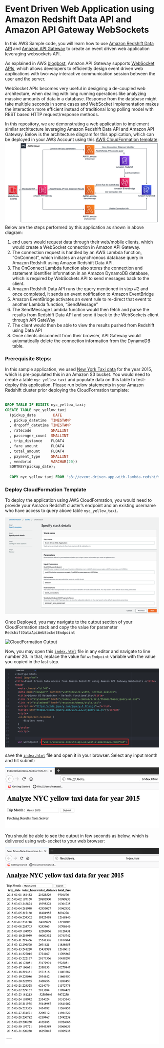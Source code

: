 # Event Driven Web Application using Amazon Redshift Data API and Amazon API Gateway WebSockets


In this AWS Sample code, you will learn how to use [Amazon Redshift Data API](https://docs.aws.amazon.com/redshift/latest/mgmt/data-api.html) and [Amazon API Gateway](https://aws.amazon.com/api-gateway/) to create an event driven web application leveraging websockets API.

As explained in AWS [blogbost](https://aws.amazon.com/blogs/compute/announcing-websocket-apis-in-amazon-api-gateway/), Amazon API Gateway supports [WebSocket APIs](https://docs.aws.amazon.com/apigateway/latest/developerguide/apigateway-websocket-api-overview.html), which allows developers to efficiently design event driven web applications with two-way interactive communication session between the user and the server.

WebSocket APIs becomes very useful in designing a de-coupled web architecture, when dealing with long running operations like analyzing massive amounts of data in a database. Response from the database might take multiple seconds in some cases and WebSocket implementation makes the interaction more efficient instead of traditional long polling model with REST based HTTP request/response methods.

In this repository, we are demonstrating a web application to implement similar architecture leveraging Amazon Redshift Data API and Amazon API Gateway. Below is the architecture diagram for this application, which can be deployed in your AWS Account using this [AWS CloudFormation template](redshift-data-api-gw-websocket.yaml):
![Architecture Diagram](images/architecture.png)
Below are the steps performed by this application as shown in above diagram:

1. end users would request data through their web/mobile clients, which would create a WebSocket connection in Amazon API Gateway.
2. The connection request is handled by an AWS Lambda function, “OnConnect”, which initiates an asynchronous database query in Amazon Redshift using Amazon Redshift Data API.
3. The OnConnect Lambda function also stores the connection and statement identifier information in an Amazon DynamoDB database, which is required by WebSockets API to send messages back to the client.
4. Amazon Redshift Data API runs the query mentioned in step #2 and once completed, it sends an event notification to Amazon EventBridge
5. Amazon EventBridge activates an event rule to re-direct that event to another Lambda function, “SendMessage”
6. The SendMessage Lambda function would then fetch and parse the results from Redshift Data API and send it back to the WebSockets client through API GateWay
7. The client would then be able to view the results pushed from Redshift using Data API
8. Once clients disconnect from their browser, API Gateway would automatically delete the connection information from the DynamoDB table.

### Prerequisite Steps:

In this sample application, we used [New York Taxi data](https://www1.nyc.gov/site/tlc/about/tlc-trip-record-data.page) for the year 2015, which is pre-populated this in an Amazon S3 bucket. You would need to create a table `nyc_yellow_taxi` and populate data on this table to test-deploy this application. Please run below statements in your Amazon Redshift cluster prior deploying the CloudFormation template:

```sql

DROP TABLE IF EXISTS nyc_yellow_taxi;
CREATE TABLE nyc_yellow_taxi
  (pickup_date        DATE
  , pickup_datetime  TIMESTAMP
  , dropoff_datetime TIMESTAMP
  , ratecode         SMALLINT
  , passenger_count  SMALLINT
  , trip_distance    FLOAT4
  , fare_amount      FLOAT4
  , total_amount     FLOAT4
  , payment_type     SMALLINT
  , vendorid         VARCHAR(20))
  SORTKEY(pickup_date);

  COPY nyc_yellow_taxi FROM 's3://event-driven-app-with-lambda-redshift/nyc_yellow_taxi_raw/' IAM_ROLE '<<YOUR_REDSHIFT_CLUSTER_IAM_ROLE>>' region 'us-west-2' delimiter '|';

```

### Deploy CloudFormation Template

To deploy the application using AWS CloudFormation, you would need to provide your Amazon Redshift cluster’s endpoint and an existing username who have access to query above table `nyc_yellow_taxi`.

![CloudFormation Inputs](images/cft-inputs.png)

Once Deployed, you may navigate to the output section of your CloudFormation stack and copy the value for parameter `RedshiftDataApiWebSocketEndpoint`

![CloudFormation Output](images/cft-output.png)

Now, you may open this [`index.html`](index.html) file in any editor and navigate to line number 20. In that, replace the value for  `wsEndpoint` variable with the value you copied in the last step.

![index.html Edit](images/html-file.png)

save the [`index.html`](index.html) file and open it in your browser. Select any input month and hit submit:

![Index.html](images/web-input.png)

You should be able to see the output in few seconds as below, which is delivered using web-socket to your web browser:

![Index.html](images/web-output.png)
